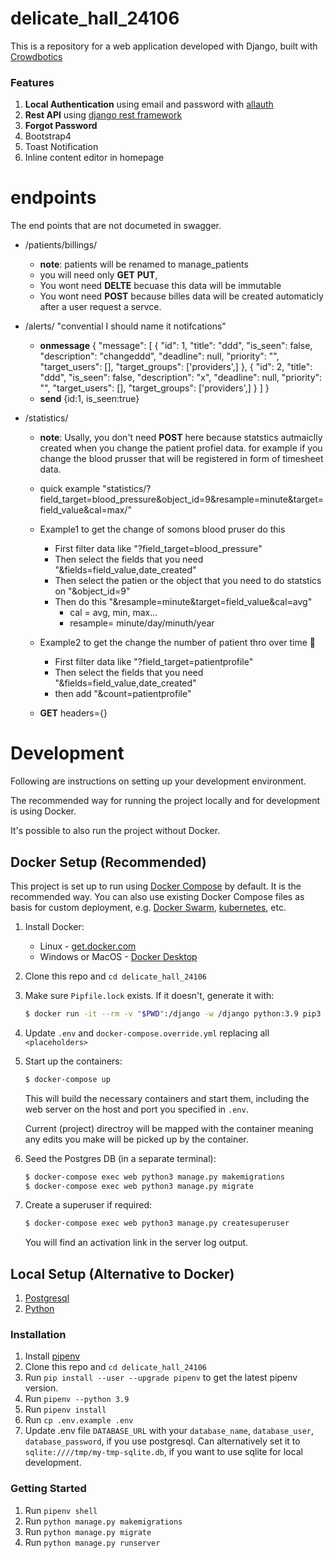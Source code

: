 # delicate_hall_24106

This is a repository for a web application developed with Django, built with [Crowdbotics](https://crowdbotics.com)

### Features

1. **Local Authentication** using email and password with [allauth](https://pypi.org/project/django-allauth/)
2. **Rest API** using [django rest framework](http://www.django-rest-framework.org/)
3. **Forgot Password**
4. Bootstrap4
5. Toast Notification
6. Inline content editor in homepage

# endpoints

The end points that are not documeted in swagger.

- /patients/billings/

  - **note**: patients will be renamed to manage_patients

  * you will need only **GET** **PUT**,
  * You wont need **DELTE** becuase this data will be immutable
  * You wont need **POST** because billes data will be created automaticly after a user request a servce.

- /alerts/ "convential I should name it notifcations"

  - **onmessage**
    {
    "message": [
    {
    "id": 1,
    "title": "ddd",
    "is_seen": false,
    "description": "changeddd",
    "deadline": null,
    "priority": "",
    "target_users": [],
    "target_groups": ['providers',]
    },
    {
    "id": 2,
    "title": "ddd",
    "is_seen": false,
    "description": "x",
    "deadline": null,
    "priority": "",
    "target_users": [],
    "target_groups": ['providers',]
    }
    ]
    }
  - **send**
    {id:1, is_seen:true}

- /statistics/

  - **note**: Usally, you don't need **POST** here because statstics autmaiclly created when you change the patient profiel data. for example if you change the blood prusser that will be registered in form of timesheet data.

  - quick example "statistics/?field_target=blood_pressure&object_id=9&resample=minute&target=field_value&cal=max/"
  - Example1 to get the change of somons blood pruser do this

    - First filter data like "?field_target=blood_pressure"
    - Then select the fields that you need "&fields=field_value,date_created"
    - Then select the patien or the object that you need to do statstics on "&object_id=9"
    - Then do this "&resample=minute&target=field_value&cal=avg"
      - cal = avg, min, max...
      - resample= minute/day/minuth/year

  - Example2 to get the change the number of patient thro over time 🚧

    - First filter data like "?field_target=patientprofile"
    - Then select the fields that you need "&fields=field_value,date_created"
    - then add "&count=patientprofile"

  - **GET** headers={}

# Development

Following are instructions on setting up your development environment.

The recommended way for running the project locally and for development is using Docker.

It's possible to also run the project without Docker.

## Docker Setup (Recommended)

This project is set up to run using [Docker Compose](https://docs.docker.com/compose/) by default. It is the recommended way. You can also use existing Docker Compose files as basis for custom deployment, e.g. [Docker Swarm](https://docs.docker.com/engine/swarm/), [kubernetes](https://kubernetes.io/), etc.

1. Install Docker:
   - Linux - [get.docker.com](https://get.docker.com/)
   - Windows or MacOS - [Docker Desktop](https://www.docker.com/products/docker-desktop)
1. Clone this repo and `cd delicate_hall_24106`
1. Make sure `Pipfile.lock` exists. If it doesn't, generate it with:
   ```sh
   $ docker run -it --rm -v "$PWD":/django -w /django python:3.9 pip3 install --no-cache-dir -q pipenv && python3.9 -m pip install pipenv && python3.9 -m pipenv lock
   ```
   <!-- 1. Use `.env.example` to create `.env`:
      ```sh
      $ cp .env.example .env
      ``` -->
1. Update `.env` and `docker-compose.override.yml` replacing all `<placeholders>`
1. Start up the containers:

   ```sh
   $ docker-compose up
   ```

   This will build the necessary containers and start them, including the web server on the host and port you specified in `.env`.

   Current (project) directroy will be mapped with the container meaning any edits you make will be picked up by the container.

1. Seed the Postgres DB (in a separate terminal):
   ```sh
   $ docker-compose exec web python3 manage.py makemigrations
   $ docker-compose exec web python3 manage.py migrate
   ```
1. Create a superuser if required:
   ```sh
   $ docker-compose exec web python3 manage.py createsuperuser
   ```
   You will find an activation link in the server log output.

## Local Setup (Alternative to Docker)

1. [Postgresql](https://www.postgresql.org/download/)
2. [Python](https://www.python.org/downloads/release/python-365/)

### Installation

1. Install [pipenv](https://pypi.org/project/pipenv/)
2. Clone this repo and `cd delicate_hall_24106`
3. Run `pip install --user --upgrade pipenv` to get the latest pipenv version.
4. Run `pipenv --python 3.9`
5. Run `pipenv install`
6. Run `cp .env.example .env`
7. Update .env file `DATABASE_URL` with your `database_name`, `database_user`, `database_password`, if you use postgresql.
   Can alternatively set it to `sqlite:////tmp/my-tmp-sqlite.db`, if you want to use sqlite for local development.

### Getting Started

1. Run `pipenv shell`
2. Run `python manage.py makemigrations`
3. Run `python manage.py migrate`
4. Run `python manage.py runserver`
